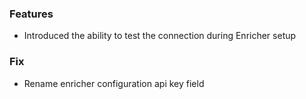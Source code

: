 ### Features
- Introduced the ability to test the connection during Enricher setup

### Fix
- Rename enricher configuration api key field